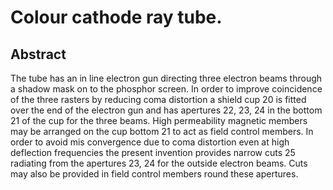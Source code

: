 # Colour cathode ray tube.

## Abstract
The tube has an in line electron gun directing three electron beams through a shadow mask on to the phosphor screen. In order to improve coincidence of the three rasters by reducing coma distortion a shield cup 20 is fitted over the end of the electron gun and has apertures 22, 23, 24 in the bottom 21 of the cup for the three beams. High permeability magnetic members may be arranged on the cup bottom 21 to act as field control members. In order to avoid mis convergence due to coma distortion even at high deflection frequencies the present invention provides narrow cuts 25 radiating from the apertures 23, 24 for the outside electron beams. Cuts may also be provided in field control members round these apertures.